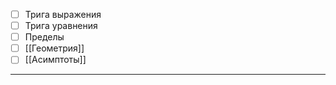 - [ ] Трига выражения
- [ ] Трига уравнения
- [ ] Пределы
- [ ] [[Геометрия]]
- [ ] [[Асимптоты]]
--------------

